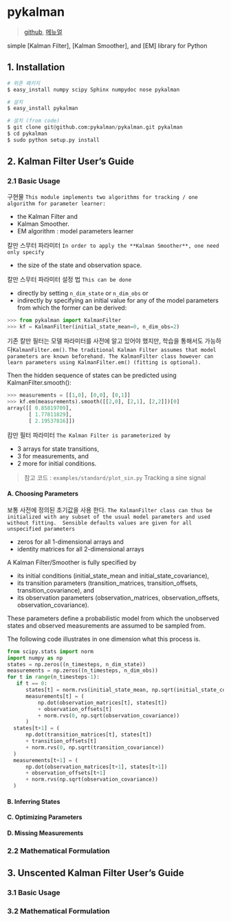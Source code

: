 # pykalman

> [github](https://github.com/pykalman/pykalman), [메뉴얼](https://pykalman.github.io/)


simple [Kalman Filter], [Kalman Smoother], and [EM] library for Python


## 1. Installation 

```python 
# 위존 패키지 
$ easy_install numpy scipy Sphinx numpydoc nose pykalman

# 설치 
$ easy_install pykalman

# 설치 (from code)
$ git clone git@github.com:pykalman/pykalman.git pykalman
$ cd pykalman
$ sudo python setup.py install
```

## 2. Kalman Filter User’s Guide

### 2.1 Basic Usage 

구현물 `This module implements two algorithms for tracking / one algorithm for parameter learner: `
- the Kalman Filter and 
- Kalman Smoother. 
- EM algorithm : model parameters learner 


칼만 스무터 파라미터 `In order to apply the **Kalman Smoother**, one need only specify `
- the size of the state and observation space. 

칼만 스무터 파라미터 설정 법 `This can be done `
- directly by setting `n_dim_state` or `n_dim_obs` or 
- indirectly by specifying an initial value for any of the model parameters from which the former can be derived:

```python
>>> from pykalman import KalmanFilter
>>> kf = KalmanFilter(initial_state_mean=0, n_dim_obs=2)
```

기존 칼만 필터는 모델 파라미터를 사전에 알고 있어야 했지만, 학습을 통해서도 가능하다`KalmanFilter.em()`. `The traditional Kalman Filter assumes that model parameters are known beforehand. The KalmanFilter class however can learn parameters using KalmanFilter.em() (fitting is optional). `

Then the hidden sequence of states can be predicted using KalmanFilter.smooth():

```python 
>>> measurements = [[1,0], [0,0], [0,1]]
>>> kf.em(measurements).smooth([[2,0], [2,1], [2,2]])[0]
array([[ 0.85819709],
       [ 1.77811829],
       [ 2.19537816]])
```

캄만 필터 파라미터 `The Kalman Filter is parameterized by `
- 3 arrays for state transitions, 
- 3 for measurements, and 
- 2 more for initial conditions. 


> 참고 코드 : `examples/standard/plot_sin.py` Tracking a sine signal


#### A. Choosing Parameters

보통 사전에 정의된 초기값을 사용 한다. `The KalmanFilter class can thus be initialized with any subset of the usual model parameters and used without fitting.  Sensible defaults values are given for all unspecified parameters `
- zeros for all 1-dimensional arrays and 
- identity matrices for all 2-dimensional arrays


A Kalman Filter/Smoother is fully specified by 
- its initial conditions (initial_state_mean and initial_state_covariance), 
- its transition parameters (transition_matrices, transition_offsets, transition_covariance), and 
- its observation parameters (observation_matrices, observation_offsets, observation_covariance). 

These parameters define a probabilistic model from which the unobserved states and observed measurements are assumed to be sampled from. 


The following code illustrates in one dimension what this process is.

```python 
from scipy.stats import norm
import numpy as np
states = np.zeros((n_timesteps, n_dim_state))
measurements = np.zeros((n_timesteps, n_dim_obs))
for t in range(n_timesteps-1):
   if t == 0:
      states[t] = norm.rvs(initial_state_mean, np.sqrt(initial_state_covariance))
      measurements[t] = (
          np.dot(observation_matrices[t], states[t])
          + observation_offsets[t]
          + norm.rvs(0, np.sqrt(observation_covariance))
      )
  states[t+1] = (
      np.dot(transition_matrices[t], states[t])
      + transition_offsets[t]
      + norm.rvs(0, np.sqrt(transition_covariance))
  )
  measurements[t+1] = (
      np.dot(observation_matrices[t+1], states[t+1])
      + observation_offsets[t+1]
      + norm.rvs(np.sqrt(observation_covariance))
  )
```






#### B. Inferring States


#### C. Optimizing Parameters


#### D. Missing Measurements




### 2.2 Mathematical Formulation


## 3. Unscented Kalman Filter User’s Guide

### 3.1 Basic Usage 


### 3.2 Mathematical Formulation




